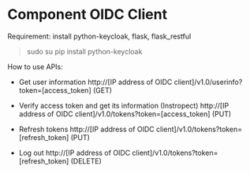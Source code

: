 # Component OIDC Client
Requirement: install python-keycloak, flask, flask_restful
> sudo su
> pip install python-keycloak

How to use APIs:
- Get user information
http://[IP address of OIDC client]/v1.0/userinfo?token=[access_token] (GET)

- Verify access token and get its information (Instropect)
http://[IP address of OIDC client]/v1.0/tokens?token=[access_token] (PUT)

- Refresh tokens
http://[IP address of OIDC client]/v1.0/tokens?token=[refresh_token] (PUT)

- Log out
http://[IP address of OIDC client]/v1.0/tokens?token=[refresh_token] (DELETE)